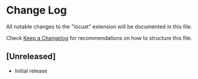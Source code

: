 # Change Log

All notable changes to the "locust" extension will be documented in this file.

Check [Keep a Changelog](http://keepachangelog.com/) for recommendations on how to structure this file.

## [Unreleased]

- Initial release